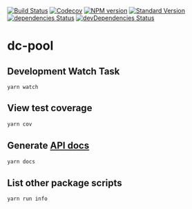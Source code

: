 
[![Build Status](https://travis-ci.org/bitjson/dc-pool.svg?branch=master)](https://travis-ci.org/bitjson/dc-pool)
[![Codecov](https://img.shields.io/codecov/c/github/bitjson/dc-pool.svg)](https://codecov.io/gh/bitjson/dc-pool)
[![NPM version](https://img.shields.io/npm/v/dc-pool.svg)](https://www.npmjs.com/package/dc-pool)
[![Standard Version](https://img.shields.io/badge/release-standard%20version-brightgreen.svg)](https://github.com/conventional-changelog/standard-version)
[![dependencies Status](https://david-dm.org/bitjson/dc-pool/status.svg)](https://david-dm.org/bitjson/dc-pool)
[![devDependencies Status](https://david-dm.org/bitjson/dc-pool/dev-status.svg)](https://david-dm.org/bitjson/dc-pool?type=dev)

# dc-pool


## Development Watch Task

```
yarn watch
```

## View test coverage

```bash
yarn cov
```

## Generate [API docs](https://bitjson.github.io/dc-pool/)

```bash
yarn docs
```

## List other package scripts

```bash
yarn run info
```
